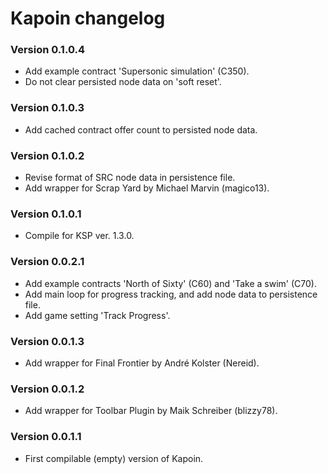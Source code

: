 ﻿# Kapoin changelog

### Version 0.1.0.4
* Add example contract 'Supersonic simulation' (C350).
* Do not clear persisted node data on 'soft reset'.

### Version 0.1.0.3
* Add cached contract offer count to persisted node data.

### Version 0.1.0.2
* Revise format of SRC node data in persistence file.
* Add wrapper for Scrap Yard by Michael Marvin (magico13).

### Version 0.1.0.1
* Compile for KSP ver. 1.3.0.

### Version 0.0.2.1
* Add example contracts 'North of Sixty' (C60) and 'Take a swim' (C70).
* Add main loop for progress tracking, and add node data to persistence file.
* Add game setting 'Track Progress'.

### Version 0.0.1.3
* Add wrapper for Final Frontier by André Kolster (Nereid).

### Version 0.0.1.2
* Add wrapper for Toolbar Plugin by Maik Schreiber (blizzy78).

### Version 0.0.1.1
* First compilable (empty) version of Kapoin.
